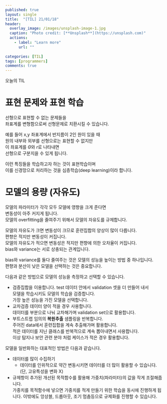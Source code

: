 ```yaml
---
published: true
layout: single
title:  "[TIL] 21/01/18"
header:
  overlay_image: /images/unsplash-image-1.jpg
  caption: "Photo credit: [**Unsplash**](https://unsplash.com)"
  actions:
    - label: "Learn more"
      url: ""
      
categories: [TIL]
tags: [programmers]
comments: true
---
```


오늘의 TIL

# 표현 문제와 표현 학습 

선형으로 표현할 수 없는 문제들을  
좌표계를 변형함으로써 선형문제로 치환시킬 수 있습니다. 

예를 들어 x,y 좌표계에서 반지름이 2인 원이 있을 때  
원의 내부와 외부를 선형으로는 표현할 수 없지만  
이 좌표계를 $\Theta$와 $r$로 나타내면  
선형으로 구분지을 수 있게 됩니다. 

이런 특징들을 학습하고자 하는 것이 표현학습이며  
이를 신경망으로 처리하는 것을 심층학습(deep learning)이라 합니다. 

# 모델의 용량 (자유도) 

모델의 파라미터가 각각 모두 모델에 영향을 크게 준다면  
변동성이 아주 커지게 됩니다.   
모델의 overfitting을 줄여주기 위해서 모델의 자유도를 규제합니다.  

모델의 자유도가 크면 변동성이 크므로 훈련집합의 양상이 많이 다릅니다.  
편향은 적지만 변동성이 커집니다.  
모델의 자유도가 적으면 변동성은 적지만 편향에 의한 오차율이 커집니다.  
bias와 variance는 서로 상충되는 관계입니다.  

bias와 variance를 둘다 줄여주는 것은 모델의 성능을 높이는 방법 중 하나입니다.  
편향과 분산이 낮은 모델을 선택하는 것은 중요합니다.  

다음과 같은 방법으로 모델의 성능을 측정하고 선택할 수 있습니다. 
- 검증집합을 이용합니다. 
    test 데이터 안에서 validation 셋을 더 만들어 내서  
    모델을 학습시키도 모델의 학습을 검증합니다.  
    가장 높은 성능을 가진 모델을 선택합니다.  
- 교차검증 
    데이터 양이 적을 경우 사용합니다.  
    데이터를 부분으로 나눠 교차해가며 validation set으로 활용합니다.  
- 부트스트랩 
    임의의 **복원추출** 샘플링을 반복합니다.  
    주어진 data에서 훈련집합을 계속 추출해가며 활용합니다.  
    적은 데이터를 지닌 클래스를 반복적으로 계속 뽑아내면서 사용합니다.  
    이상 탐지나 보안 관련 분야 처럼 케이스가 적은 경우 활용합니다. 

모델을 일반화하는 대표적인 방법은 다음과 같습니다.  
- 데이터를 많이 수집하기 
    + 데이터를 인위적으로 약간 변동시키면 데이터를 더 많이 활용할 수 있습니다. 
    (단, 고유특성을  변화 X)
- 규제항이 추가된 개선된 목적함수를 활용해 가중치(파라미터)의 값을 작게 조절해줍니다.  
    가중치를 목적함수에 넣으면 가중치를 적게 만들기 위한 학습을 동시에 진행하게 됩니다. 
    이밖에도 앙상블, 드롭아웃, 조기 멈춤등으로 규제화를 진행할 수 있습니다. 



